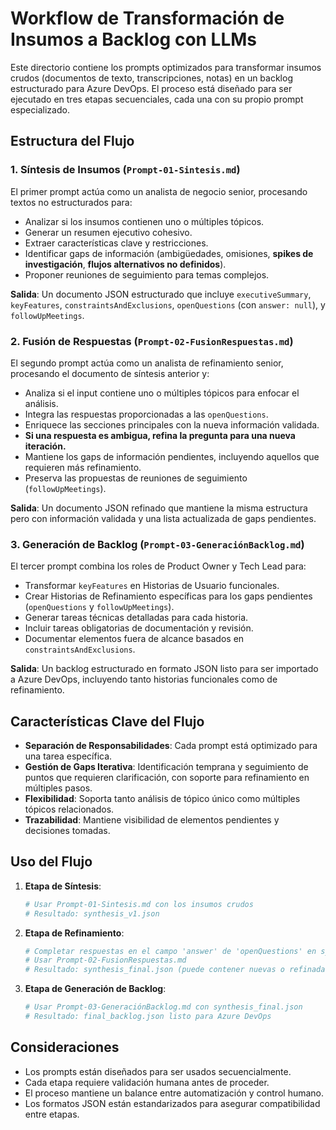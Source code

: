 # Workflow de Transformación de Insumos a Backlog con LLMs

Este directorio contiene los prompts optimizados para transformar insumos crudos (documentos de texto, transcripciones, notas) en un backlog estructurado para Azure DevOps. El proceso está diseñado para ser ejecutado en tres etapas secuenciales, cada una con su propio prompt especializado.

## Estructura del Flujo

### 1. Síntesis de Insumos (`Prompt-01-Sintesis.md`)

El primer prompt actúa como un analista de negocio senior, procesando textos no estructurados para:

- Analizar si los insumos contienen uno o múltiples tópicos.
- Generar un resumen ejecutivo cohesivo.
- Extraer características clave y restricciones.
- Identificar gaps de información (ambigüedades, omisiones, **spikes de investigación**, **flujos alternativos no definidos**).
- Proponer reuniones de seguimiento para temas complejos.

**Salida**: Un documento JSON estructurado que incluye `executiveSummary`, `keyFeatures`, `constraintsAndExclusions`, `openQuestions` (con `answer: null`), y `followUpMeetings`.

### 2. Fusión de Respuestas (`Prompt-02-FusionRespuestas.md`)

El segundo prompt actúa como un analista de refinamiento senior, procesando el documento de síntesis anterior y:

- Analiza si el input contiene uno o múltiples tópicos para enfocar el análisis.
- Integra las respuestas proporcionadas a las `openQuestions`.
- Enriquece las secciones principales con la nueva información validada.
- **Si una respuesta es ambigua, refina la pregunta para una nueva iteración.**
- Mantiene los gaps de información pendientes, incluyendo aquellos que requieren más refinamiento.
- Preserva las propuestas de reuniones de seguimiento (`followUpMeetings`).

**Salida**: Un documento JSON refinado que mantiene la misma estructura pero con información validada y una lista actualizada de gaps pendientes.

### 3. Generación de Backlog (`Prompt-03-GeneraciónBacklog.md`)

El tercer prompt combina los roles de Product Owner y Tech Lead para:

- Transformar `keyFeatures` en Historias de Usuario funcionales.
- Crear Historias de Refinamiento específicas para los gaps pendientes (`openQuestions` y `followUpMeetings`).
- Generar tareas técnicas detalladas para cada historia.
- Incluir tareas obligatorias de documentación y revisión.
- Documentar elementos fuera de alcance basados en `constraintsAndExclusions`.

**Salida**: Un backlog estructurado en formato JSON listo para ser importado a Azure DevOps, incluyendo tanto historias funcionales como de refinamiento.

## Características Clave del Flujo

- **Separación de Responsabilidades**: Cada prompt está optimizado para una tarea específica.
- **Gestión de Gaps Iterativa**: Identificación temprana y seguimiento de puntos que requieren clarificación, con soporte para refinamiento en múltiples pasos.
- **Flexibilidad**: Soporta tanto análisis de tópico único como múltiples tópicos relacionados.
- **Trazabilidad**: Mantiene visibilidad de elementos pendientes y decisiones tomadas.

## Uso del Flujo

1. **Etapa de Síntesis**:

   ```bash
   # Usar Prompt-01-Sintesis.md con los insumos crudos
   # Resultado: synthesis_v1.json
   ```

2. **Etapa de Refinamiento**:

   ```bash
   # Completar respuestas en el campo 'answer' de 'openQuestions' en synthesis_v1.json
   # Usar Prompt-02-FusionRespuestas.md
   # Resultado: synthesis_final.json (puede contener nuevas o refinadas 'openQuestions')
   ```

3. **Etapa de Generación de Backlog**:

   ```bash
   # Usar Prompt-03-GeneraciónBacklog.md con synthesis_final.json
   # Resultado: final_backlog.json listo para Azure DevOps
   ```

## Consideraciones

- Los prompts están diseñados para ser usados secuencialmente.
- Cada etapa requiere validación humana antes de proceder.
- El proceso mantiene un balance entre automatización y control humano.
- Los formatos JSON están estandarizados para asegurar compatibilidad entre etapas.
